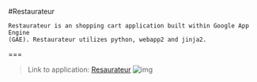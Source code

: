 #Restaurateur

	Restaurateur is an shopping cart application built within Google App Engine
	(GAE). Restaurateur utilizes python, webapp2 and jinja2.
===

>Link to application: [Resaurateur](http://restaurateur-1005.appspot.com)
![img](http://i.imgur.com/2BKP4MK.jpg)